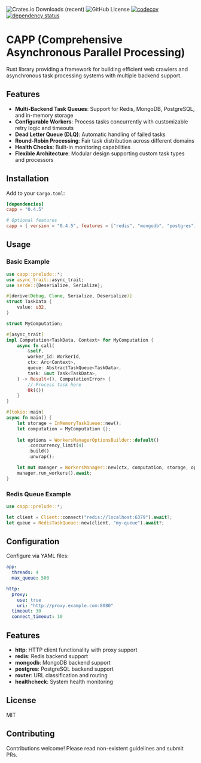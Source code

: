 ![Crates.io Downloads (recent)](https://img.shields.io/crates/dr/capp)
![GitHub License](https://img.shields.io/github/license/oiwn/capp-rs)
[![codecov](https://codecov.io/gh/oiwn/capp-rs/graph/badge.svg?token=36RWDWOO0J)](https://codecov.io/gh/oiwn/capp-rs)
[![dependency status](https://deps.rs/repo/github/oiwn/capp-rs/status.svg)](https://deps.rs/repo/github/oiwn/capp-rs)

# CAPP (Comprehensive Asynchronous Parallel Processing)

Rust library providing a framework for building efficient web crawlers and
asynchronous task processing systems with multiple backend support.

## Features

- **Multi-Backend Task Queues**: Support for Redis, MongoDB, PostgreSQL, and in-memory storage
- **Configurable Workers**: Process tasks concurrently with customizable retry logic and timeouts
- **Dead Letter Queue (DLQ)**: Automatic handling of failed tasks
- **Round-Robin Processing**: Fair task distribution across different domains
- **Health Checks**: Built-in monitoring capabilities
- **Flexible Architecture**: Modular design supporting custom task types and processors

## Installation

Add to your `Cargo.toml`:

```toml
[dependencies]
capp = "0.4.5"

# Optional features
capp = { version = "0.4.5", features = ["redis", "mongodb", "postgres"] }
```

## Usage

### Basic Example

```rust
use capp::prelude::*;
use async_trait::async_trait;
use serde::{Deserialize, Serialize};

#[derive(Debug, Clone, Serialize, Deserialize)]
struct TaskData {
    value: u32,
}

struct MyComputation;

#[async_trait]
impl Computation<TaskData, Context> for MyComputation {
    async fn call(
        &self,
        worker_id: WorkerId,
        ctx: Arc<Context>,
        queue: AbstractTaskQueue<TaskData>,
        task: &mut Task<TaskData>,
    ) -> Result<(), ComputationError> {
        // Process task here
        Ok(())
    }
}

#[tokio::main]
async fn main() {
    let storage = InMemoryTaskQueue::new();
    let computation = MyComputation {};
    
    let options = WorkersManagerOptionsBuilder::default()
        .concurrency_limit(4)
        .build()
        .unwrap();

    let mut manager = WorkersManager::new(ctx, computation, storage, options);
    manager.run_workers().await;
}
```

### Redis Queue Example

```rust
use capp::prelude::*;

let client = Client::connect("redis://localhost:6379").await?;
let queue = RedisTaskQueue::new(client, "my-queue").await?;
```

## Configuration

Configure via YAML files:

```yaml
app:
  threads: 4
  max_queue: 500

http:
  proxy:
    use: true
    uri: "http://proxy.example.com:8080"
  timeout: 30
  connect_timeout: 10
```

## Features

- **http**: HTTP client functionality with proxy support
- **redis**: Redis backend support
- **mongodb**: MongoDB backend support
- **postgres**: PostgreSQL backend support
- **router**: URL classification and routing
- **healthcheck**: System health monitoring

## License

MIT

## Contributing

Contributions welcome! Please read non-existent guidelines and submit PRs.
